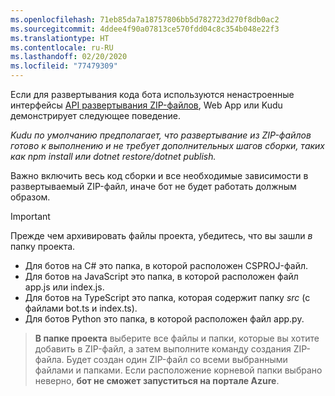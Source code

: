 ```yaml
---
ms.openlocfilehash: 71eb85da7a18757806bb5d782723d270f8db0ac2
ms.sourcegitcommit: 4ddee4f90a07813ce570fdd04c8c354b048e22f3
ms.translationtype: HT
ms.contentlocale: ru-RU
ms.lasthandoff: 02/20/2020
ms.locfileid: "77479309"
---
```

Если для развертывания кода бота используются ненастроенные интерфейсы [API развертывания ZIP-файлов](https://github.com/projectkudu/kudu/wiki/Deploying-from-a-zip-file-or-url), Web App или Kudu демонстрирует следующее поведение.

_Kudu по умолчанию предполагает, что развертывание из ZIP-файлов готово к выполнению и не требует дополнительных шагов сборки, таких как npm install или dotnet restore/dotnet publish._

Важно включить весь код сборки и все необходимые зависимости в развертываемый ZIP-файл, иначе бот не будет работать должным образом.

> [!IMPORTANT]
> Прежде чем архивировать файлы проекта, убедитесь, что вы зашли _в_ папку проекта.
> - Для ботов на C# это папка, в которой расположен CSPROJ-файл.
> - Для ботов на JavaScript это папка, в которой расположен файл app.js или index.js.
> - Для ботов на TypeScript это папка, которая содержит папку _src_ (с файлами bot.ts и index.ts).
> - Для ботов Python это папка, в которой расположен файл app.py.

>**В папке проекта** выберите все файлы и папки, которые вы хотите добавить в ZIP-файл, а затем выполните команду создания ZIP-файла. Будет создан один ZIP-файл со всеми выбранными файлами и папками.
> Если расположение корневой папки выбрано неверно, **бот не сможет запуститься на портале Azure**.
